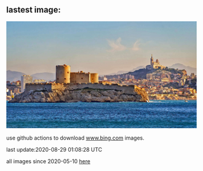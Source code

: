 ## lastest image:
![](images/MonteCristo.jpg)

use github actions to download www.bing.com images.

last update:2020-08-29 01:08:28 UTC

all images since 2020-05-10 [here](https://github.com/counter2015/bing-daily-images/tree/master/images) 
